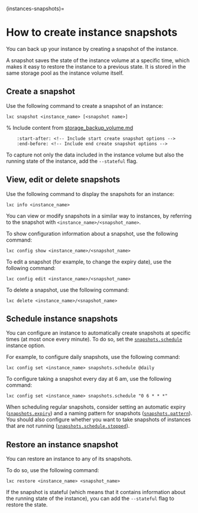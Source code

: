 (instances-snapshots)=
# How to create instance snapshots

You can back up your instance by creating a snapshot of the instance.

A snapshot saves the state of the instance volume at a specific time, which makes it easy to restore the instance to a previous state.
It is stored in the same storage pool as the instance volume itself.

## Create a snapshot

Use the following command to create a snapshot of an instance:

    lxc snapshot <instance_name> [<snapshot name>]

% Include content from [storage_backup_volume.md](storage_backup_volume.md)
```{include} storage_backup_volume.md
    :start-after: <!-- Include start create snapshot options -->
    :end-before: <!-- Include end create snapshot options -->
```

To capture not only the data included in the instance volume but also the running state of the instance, add the `--stateful` flag.

## View, edit or delete snapshots

Use the following command to display the snapshots for an instance:

    lxc info <instance_name>

You can view or modify snapshots in a similar way to instances, by referring to the snapshot with `<instance_name>/<snapshot_name>`.

To show configuration information about a snapshot, use the following command:

    lxc config show <instance_name>/<snapshot_name>

To edit a snapshot (for example, to change the expiry date), use the following command:

    lxc config edit <instance_name>/<snapshot_name>

To delete a snapshot, use the following command:

    lxc delete <instance_name>/<snapshot_name>

## Schedule instance snapshots

You can configure an instance to automatically create snapshots at specific times (at most once every minute).
To do so, set the [`snapshots.schedule`](instance-options-snapshots) instance option.

For example, to configure daily snapshots, use the following command:

    lxc config set <instance_name> snapshots.schedule @daily

To configure taking a snapshot every day at 6 am, use the following command:

    lxc config set <instance_name> snapshots.schedule "0 6 * * *"

When scheduling regular snapshots, consider setting an automatic expiry ([`snapshots.expiry`](instance-options-snapshots)) and a naming pattern for snapshots ([`snapshots.pattern`](instance-options-snapshots)).
You should also configure whether you want to take snapshots of instances that are not running ([`snapshots.schedule.stopped`](instance-options-snapshots)).

## Restore an instance snapshot

You can restore an instance to any of its snapshots.

To do so, use the following command:

    lxc restore <instance_name> <snapshot_name>

If the snapshot is stateful (which means that it contains information about the running state of the instance), you can add the `--stateful` flag to restore the state.
